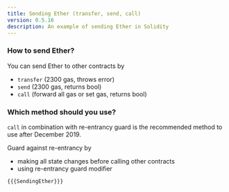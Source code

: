 ```yaml
---
title: Sending Ether (transfer, send, call)
version: 0.5.16
description: An example of sending Ether in Solidity
---
```


### How to send Ether?

You can send Ether to other contracts by

- `transfer` (2300 gas, throws error)
- `send` (2300 gas, returns bool)
- `call` (forward all gas or set gas, returns bool)

### Which method should you use?

`call` in combination with re-entrancy guard is the recommended method to use after December 2019.

Guard against re-entrancy by

- making all state changes before calling other contracts
- using re-entrancy guard modifier

```solidity
{{{SendingEther}}}
```
